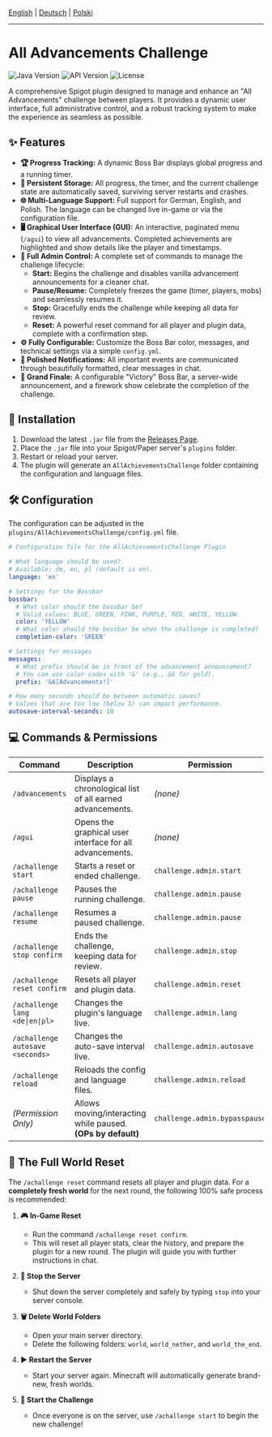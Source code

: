 [English](./README.md) | [Deutsch](./README_de.md) | [Polski](./README_pl.md)
***

# All Advancements Challenge

![Java Version](https://img.shields.io/badge/Java-17+-blue.svg) ![API Version](https://img.shields.io/badge/API-Spigot%201.21-orange.svg) ![License](https://img.shields.io/badge/License-MIT-green.svg)

A comprehensive Spigot plugin designed to manage and enhance an "All Advancements" challenge between players. It provides a dynamic user interface, full administrative control, and a robust tracking system to make the experience as seamless as possible.

## ✨ Features

* **🏆 Progress Tracking:** A dynamic Boss Bar displays global progress and a running timer.
* **💾 Persistent Storage:** All progress, the timer, and the current challenge state are automatically saved, surviving server restarts and crashes.
* **🌐 Multi-Language Support:** Full support for German, English, and Polish. The language can be changed live in-game or via the configuration file.
* **🖥️ Graphical User Interface (GUI):** An interactive, paginated menu (`/agui`) to view all advancements. Completed achievements are highlighted and show details like the player and timestamps.
* **👑 Full Admin Control:** A complete set of commands to manage the challenge lifecycle:
    * **Start:** Begins the challenge and disables vanilla advancement announcements for a cleaner chat.
    * **Pause/Resume:** Completely freezes the game (timer, players, mobs) and seamlessly resumes it.
    * **Stop:** Gracefully ends the challenge while keeping all data for review.
    * **Reset:** A powerful reset command for all player and plugin data, complete with a confirmation step.
* **⚙️ Fully Configurable:** Customize the Boss Bar color, messages, and technical settings via a simple `config.yml`.
* **🎨 Polished Notifications:** All important events are communicated through beautifully formatted, clear messages in chat.
* **🎉 Grand Finale:** A configurable "Victory" Boss Bar, a server-wide announcement, and a firework show celebrate the completion of the challenge.

## 🚀 Installation

1.  Download the latest `.jar` file from the [Releases Page](https://github.com/jayyy-idk/AllAdvancementsChallenge/releases).
2.  Place the `.jar` file into your Spigot/Paper server's `plugins` folder.
3.  Restart or reload your server.
4.  The plugin will generate an `AllAchievementsChallenge` folder containing the configuration and language files.

## 🛠️ Configuration

The configuration can be adjusted in the `plugins/AllAchievementsChallenge/config.yml` file.

```yml
# Configuration file for the AllAchievementsChallenge Plugin

# What language should be used?
# Available: de, en, pl (default is en).
language: 'en'

# Settings for the Bossbar
bossbar:
  # What color should the bossbar be?
  # Valid values: BLUE, GREEN, PINK, PURPLE, RED, WHITE, YELLOW
  color: 'YELLOW'
  # What color should the bossbar be when the challenge is completed?
  completion-color: 'GREEN'

# Settings for messages
messages:
  # What prefix should be in front of the advancement announcement?
  # You can use color codes with '&' (e.g., &6 for gold).
  prefix: '&6[Advancements!]'

# How many seconds should be between automatic saves?
# Values that are too low (below 5) can impact performance.
autosave-interval-seconds: 10
```

## 💻 Commands & Permissions

| Command | Description | Permission |
| --- | --- | --- |
| `/advancements` | Displays a chronological list of all earned advancements. | *(none)* |
| `/agui` | Opens the graphical user interface for all advancements. | *(none)* |
| `/achallenge start` | Starts a reset or ended challenge. | `challenge.admin.start` |
| `/achallenge pause` | Pauses the running challenge. | `challenge.admin.pause` |
| `/achallenge resume`| Resumes a paused challenge. | `challenge.admin.pause` |
| `/achallenge stop confirm` | Ends the challenge, keeping data for review. | `challenge.admin.stop` |
| `/achallenge reset confirm`| Resets all player and plugin data. | `challenge.admin.reset` |
| `/achallenge lang <de\|en\|pl>` | Changes the plugin's language live. | `challenge.admin.lang` |
| `/achallenge autosave <seconds>` | Changes the auto-save interval live. | `challenge.admin.autosave` |
| `/achallenge reload` | Reloads the config and language files. | `challenge.admin.reload` |
| *(Permission Only)* | Allows moving/interacting while paused. **(OPs by default)** | `challenge.admin.bypasspause`|

## 🔄 The Full World Reset

The `/achallenge reset` command resets all player and plugin data. For a **completely fresh world** for the next round, the following 100% safe process is recommended:

1.  **🎮 In-Game Reset**
    * Run the command `/achallenge reset confirm`.
    * This will reset all player stats, clear the history, and prepare the plugin for a new round. The plugin will guide you with further instructions in chat.

2.  **🛑 Stop the Server**
    * Shut down the server completely and safely by typing `stop` into your server console.

3.  **🗑️ Delete World Folders**
    * Open your main server directory.
    * Delete the following folders: `world`, `world_nether`, and `world_the_end`.

4.  **▶️ Restart the Server**
    * Start your server again. Minecraft will automatically generate brand-new, fresh worlds.

5.  **🚀 Start the Challenge**
    * Once everyone is on the server, use `/achallenge start` to begin the new challenge!
